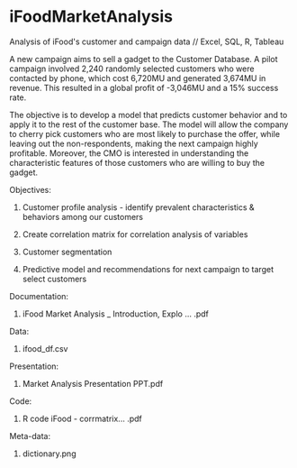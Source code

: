 # iFoodMarketAnalysis
Analysis of iFood's customer and campaign data // Excel, SQL, R, Tableau

A new campaign aims to sell a gadget to the Customer Database. A pilot campaign involved 2,240 randomly selected customers who were contacted by phone, which cost 6,720MU and generated 3,674MU in revenue. This resulted in a global profit of -3,046MU and a 15% success rate. 

The objective is to develop a model that predicts customer behavior and to apply it to the rest of the customer base. The model will allow the company to cherry pick customers who are most likely to purchase the offer, while leaving out the non-respondents, making the next campaign highly profitable. Moreover, the CMO is interested in understanding the characteristic features of those customers who are willing to buy the gadget.

Objectives:

  1. Customer profile analysis - identify prevalent characteristics & behaviors among our customers

  2. Create correlation matrix for correlation analysis of variables

  3. Customer segmentation

  4. Predictive model and recommendations for next campaign to target select customers


Documentation:

  1. iFood Market Analysis _ Introduction, Explo ... .pdf

Data:

  1. ifood_df.csv

Presentation:

  1. Market Analysis Presentation PPT.pdf

Code:

  1. R code iFood - corrmatrix... .pdf

Meta-data:

  1. dictionary.png


